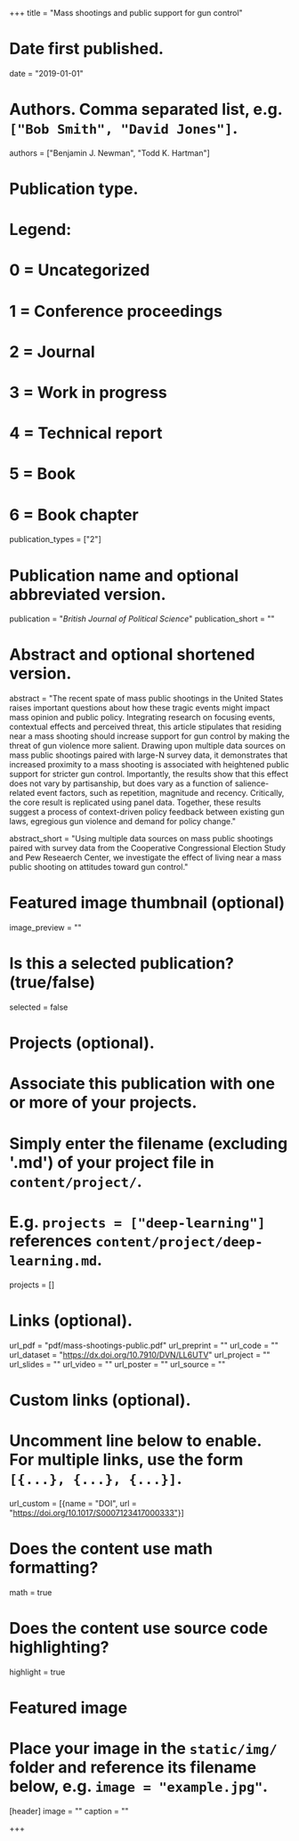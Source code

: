 +++
title = "Mass shootings and public support for gun control"

# Date first published.
date = "2019-01-01"

# Authors. Comma separated list, e.g. `["Bob Smith", "David Jones"]`.
authors = ["Benjamin J. Newman", "Todd K. Hartman"]

# Publication type.
# Legend:
# 0 = Uncategorized
# 1 = Conference proceedings
# 2 = Journal
# 3 = Work in progress
# 4 = Technical report
# 5 = Book
# 6 = Book chapter
publication_types = ["2"]

# Publication name and optional abbreviated version.
publication = "*British Journal of Political Science*"
publication_short = ""

# Abstract and optional shortened version.
abstract = "The recent spate of mass public shootings in the United States raises important questions about how these tragic events might impact mass opinion and public policy. Integrating research on focusing events, contextual effects and perceived threat, this article stipulates that residing near a mass shooting should increase support for gun control by making the threat of gun violence more salient. Drawing upon multiple data sources on mass public shootings paired with large-N survey data, it demonstrates that increased proximity to a mass shooting is associated with heightened public support for stricter gun control. Importantly, the results show that this effect does not vary by partisanship, but does vary as a function of salience-related event factors, such as repetition, magnitude and recency. Critically, the core result is replicated using panel data. Together, these results suggest a process of context-driven policy feedback between existing gun laws, egregious gun violence and demand for policy change."

abstract_short = "Using multiple data sources on mass public shootings paired with survey data from the Cooperative Congressional Election Study and Pew Reseaerch Center, we investigate the effect of living near a mass public shooting on attitudes toward gun control."

# Featured image thumbnail (optional)
image_preview = ""

# Is this a selected publication? (true/false)
selected = false

# Projects (optional).
#   Associate this publication with one or more of your projects.
#   Simply enter the filename (excluding '.md') of your project file in `content/project/`.
#   E.g. `projects = ["deep-learning"]` references `content/project/deep-learning.md`.
projects = []

# Links (optional).
url_pdf = "pdf/mass-shootings-public.pdf"
url_preprint = ""
url_code = ""
url_dataset = "https://dx.doi.org/10.7910/DVN/LL6UTV"
url_project = ""
url_slides = ""
url_video = ""
url_poster = ""
url_source = ""

# Custom links (optional).
#   Uncomment line below to enable. For multiple links, use the form `[{...}, {...}, {...}]`.
url_custom = [{name = "DOI", url = "https://doi.org/10.1017/S0007123417000333"}]

# Does the content use math formatting?
math = true

# Does the content use source code highlighting?
highlight = true

# Featured image
# Place your image in the `static/img/` folder and reference its filename below, e.g. `image = "example.jpg"`.
[header]
image = ""
caption = ""

+++
